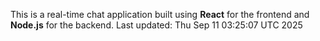 This is a real-time chat application built using **React** for the frontend and **Node.js** for the backend.
Last updated: Thu Sep 11 03:25:07 UTC 2025
